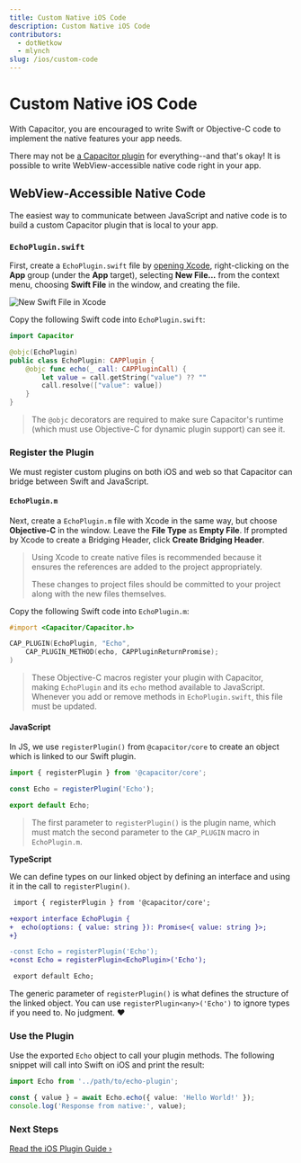 ```yaml
---
title: Custom Native iOS Code
description: Custom Native iOS Code
contributors:
  - dotNetkow
  - mlynch
slug: /ios/custom-code
---
```


# Custom Native iOS Code

With Capacitor, you are encouraged to write Swift or Objective-C code to implement the native features your app needs.

There may not be [a Capacitor plugin](/plugins.mdx) for everything--and that's okay! It is possible to write WebView-accessible native code right in your app.

## WebView-Accessible Native Code

The easiest way to communicate between JavaScript and native code is to build a custom Capacitor plugin that is local to your app.

### `EchoPlugin.swift`

First, create a `EchoPlugin.swift` file by [opening Xcode](/main/ios/index.md#opening-the-ios-project), right-clicking on the **App** group (under the **App** target), selecting **New File...** from the context menu, choosing **Swift File** in the window, and creating the file.

![New Swift File in Xcode](../../../../static/img/v4/docs/ios/xcode-new-swift-file.png)

Copy the following Swift code into `EchoPlugin.swift`:

```swift
import Capacitor

@objc(EchoPlugin)
public class EchoPlugin: CAPPlugin {
    @objc func echo(_ call: CAPPluginCall) {
        let value = call.getString("value") ?? ""
        call.resolve(["value": value])
    }
}
```

> The `@objc` decorators are required to make sure Capacitor's runtime (which must use Objective-C for dynamic plugin support) can see it.

### Register the Plugin

We must register custom plugins on both iOS and web so that Capacitor can bridge between Swift and JavaScript.

#### `EchoPlugin.m`

Next, create a `EchoPlugin.m` file with Xcode in the same way, but choose **Objective-C** in the window. Leave the **File Type** as **Empty File**. If prompted by Xcode to create a Bridging Header, click **Create Bridging Header**.

> Using Xcode to create native files is recommended because it ensures the references are added to the project appropriately.
>
> These changes to project files should be committed to your project along with the new files themselves.

Copy the following Swift code into `EchoPlugin.m`:

```objectivec
#import <Capacitor/Capacitor.h>

CAP_PLUGIN(EchoPlugin, "Echo",
    CAP_PLUGIN_METHOD(echo, CAPPluginReturnPromise);
)
```

> These Objective-C macros register your plugin with Capacitor, making `EchoPlugin` and its `echo` method available to JavaScript. Whenever you add or remove methods in `EchoPlugin.swift`, this file must be updated.

#### JavaScript

In JS, we use `registerPlugin()` from `@capacitor/core` to create an object which is linked to our Swift plugin.

```typescript
import { registerPlugin } from '@capacitor/core';

const Echo = registerPlugin('Echo');

export default Echo;
```

> The first parameter to `registerPlugin()` is the plugin name, which must match the second parameter to the `CAP_PLUGIN` macro in `EchoPlugin.m`.

**TypeScript**

We can define types on our linked object by defining an interface and using it in the call to `registerPlugin()`.

```diff
 import { registerPlugin } from '@capacitor/core';

+export interface EchoPlugin {
+  echo(options: { value: string }): Promise<{ value: string }>;
+}

-const Echo = registerPlugin('Echo');
+const Echo = registerPlugin<EchoPlugin>('Echo');

 export default Echo;
```

The generic parameter of `registerPlugin()` is what defines the structure of the linked object. You can use `registerPlugin<any>('Echo')` to ignore types if you need to. No judgment. ❤️

### Use the Plugin

Use the exported `Echo` object to call your plugin methods. The following snippet will call into Swift on iOS and print the result:

```typescript
import Echo from '../path/to/echo-plugin';

const { value } = await Echo.echo({ value: 'Hello World!' });
console.log('Response from native:', value);
```

### Next Steps

[Read the iOS Plugin Guide &#8250;](/plugins/creating-plugins/ios-guide.md)
